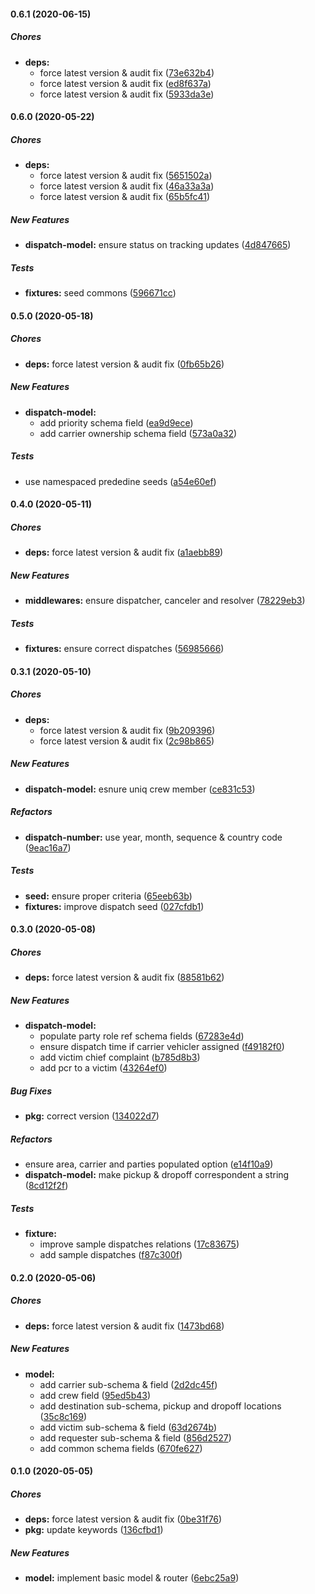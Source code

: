 #### 0.6.1 (2020-06-15)

##### Chores

* **deps:**
  *  force latest version & audit fix ([73e632b4](https://github.com/codetanzania/ewea-dispatch/commit/73e632b405a84cf8231d2b951a01b318a7e8baf8))
  *  force latest version & audit fix ([ed8f637a](https://github.com/codetanzania/ewea-dispatch/commit/ed8f637afd9edbb675aeb28016c4bb33662451ed))
  *  force latest version & audit fix ([5933da3e](https://github.com/codetanzania/ewea-dispatch/commit/5933da3ebcdac5b685c6071baaee3df3be3b5cd6))

#### 0.6.0 (2020-05-22)

##### Chores

* **deps:**
  *  force latest version & audit fix ([5651502a](https://github.com/codetanzania/ewea-dispatch/commit/5651502aa20b7be9492624beafc00722debc736b))
  *  force latest version & audit fix ([46a33a3a](https://github.com/codetanzania/ewea-dispatch/commit/46a33a3a7033b2963ab0ffaacc45c7a7fb3b76e4))
  *  force latest version & audit fix ([65b5fc41](https://github.com/codetanzania/ewea-dispatch/commit/65b5fc41eb4325d12efaac9e6956b7422248ed96))

##### New Features

* **dispatch-model:**  ensure status on tracking updates ([4d847665](https://github.com/codetanzania/ewea-dispatch/commit/4d847665a475424428a13f9114957c86d442a727))

##### Tests

* **fixtures:**  seed commons ([596671cc](https://github.com/codetanzania/ewea-dispatch/commit/596671cc5a5e9fb761e6cd5929086251090c2e00))

#### 0.5.0 (2020-05-18)

##### Chores

* **deps:**  force latest version & audit fix ([0fb65b26](https://github.com/codetanzania/ewea-dispatch/commit/0fb65b26725471cf0cc8f4abc43ab26c9b564bb1))

##### New Features

* **dispatch-model:**
  *  add priority schema field ([ea9d9ece](https://github.com/codetanzania/ewea-dispatch/commit/ea9d9eceaa71b75fd80f0567ad7a01135b09ad44))
  *  add carrier ownership schema field ([573a0a32](https://github.com/codetanzania/ewea-dispatch/commit/573a0a326b1e9e82a373f4c00d4224a81b94b6dd))

##### Tests

*  use namespaced prededine seeds ([a54e60ef](https://github.com/codetanzania/ewea-dispatch/commit/a54e60ef761026dd544f00e82d8c327af31723be))

#### 0.4.0 (2020-05-11)

##### Chores

* **deps:**  force latest version & audit fix ([a1aebb89](https://github.com/codetanzania/ewea-dispatch/commit/a1aebb8907393564cec43e6c150ec06e865beaca))

##### New Features

* **middlewares:**  ensure dispatcher, canceler and resolver ([78229eb3](https://github.com/codetanzania/ewea-dispatch/commit/78229eb32eaa8e3a75d04a16d2c760d3408880f8))

##### Tests

* **fixtures:**  ensure correct dispatches ([56985666](https://github.com/codetanzania/ewea-dispatch/commit/569856668da535f5d21a3775edde99f2c30da5f9))

#### 0.3.1 (2020-05-10)

##### Chores

* **deps:**
  *  force latest version & audit fix ([9b209396](https://github.com/codetanzania/ewea-dispatch/commit/9b2093961f5d5c0b092291a151ee5692efa981a2))
  *  force latest version & audit fix ([2c98b865](https://github.com/codetanzania/ewea-dispatch/commit/2c98b8656014d1825498c04a38924fdf8f060c09))

##### New Features

* **dispatch-model:**  esnure uniq crew member ([ce831c53](https://github.com/codetanzania/ewea-dispatch/commit/ce831c53b292a3258f6f0ea7dcd98b0dd0166116))

##### Refactors

* **dispatch-number:**  use year, month, sequence & country code ([9eac16a7](https://github.com/codetanzania/ewea-dispatch/commit/9eac16a7418c31af896e61f6265a4ed3c298027a))

##### Tests

* **seed:**  ensure proper criteria ([65eeb63b](https://github.com/codetanzania/ewea-dispatch/commit/65eeb63b53e75e1ea7316680a560f92361240db3))
* **fixtures:**  improve dispatch seed ([027cfdb1](https://github.com/codetanzania/ewea-dispatch/commit/027cfdb195e4bc6731417d2342f3f62b448361d9))

#### 0.3.0 (2020-05-08)

##### Chores

* **deps:**  force latest version & audit fix ([88581b62](https://github.com/codetanzania/ewea-dispatch/commit/88581b6255e2a8f243dc8bf1137fbaf1d8f87f49))

##### New Features

* **dispatch-model:**
  *  populate party role ref schema fields ([67283e4d](https://github.com/codetanzania/ewea-dispatch/commit/67283e4d8edc96efa11ab24627ca79a37e3b93a4))
  *  ensure dispatch time if carrier vehicler assigned ([f49182f0](https://github.com/codetanzania/ewea-dispatch/commit/f49182f0be67396993cd3114c26f0b969b67d690))
  *  add victim chief complaint ([b785d8b3](https://github.com/codetanzania/ewea-dispatch/commit/b785d8b3f57223e26fb0de448828abed0b1dc1a0))
  *  add pcr to a victim ([43264ef0](https://github.com/codetanzania/ewea-dispatch/commit/43264ef0da04683f84a63d6bcb22427b8a97621f))

##### Bug Fixes

* **pkg:**  correct version ([134022d7](https://github.com/codetanzania/ewea-dispatch/commit/134022d70faadda3088092575e22691378648640))

##### Refactors

*  ensure area, carrier and parties populated option ([e14f10a9](https://github.com/codetanzania/ewea-dispatch/commit/e14f10a9e96a6614da214ad5bdbcb8391d26ee29))
* **dispatch-model:**  make pickup & dropoff correspondent a string ([8cd12f2f](https://github.com/codetanzania/ewea-dispatch/commit/8cd12f2f0d21e95b2d427f67d8e80ac20de2da67))

##### Tests

* **fixture:**
  *  improve sample dispatches relations ([17c83675](https://github.com/codetanzania/ewea-dispatch/commit/17c836757995d1f1291a9ca2fb30b73c6ffafd19))
  *  add sample dispatches ([f87c300f](https://github.com/codetanzania/ewea-dispatch/commit/f87c300f8833f90e6a5eac00fd16686d9cd1dba5))

#### 0.2.0 (2020-05-06)

##### Chores

* **deps:**  force latest version & audit fix ([1473bd68](https://github.com/codetanzania/ewea-dispatch/commit/1473bd68ebc687e408f3a690a1eaa053faf198d6))

##### New Features

* **model:**
  *  add carrier sub-schema & field ([2d2dc45f](https://github.com/codetanzania/ewea-dispatch/commit/2d2dc45f0e1cee3c1ec330eb7f5cad74bb5ceb6a))
  *  add crew field ([95ed5b43](https://github.com/codetanzania/ewea-dispatch/commit/95ed5b43df9248fad5f5f105fd1b620fda14e5f6))
  *  add destination sub-schema, pickup and dropoff locations ([35c8c169](https://github.com/codetanzania/ewea-dispatch/commit/35c8c16960dc3bce4558754d72267d178d4255b0))
  *  add victim sub-schema & field ([63d2674b](https://github.com/codetanzania/ewea-dispatch/commit/63d2674b0b10a2a4fb6f9fdf8202154555bca594))
  *  add requester sub-schema & field ([856d2527](https://github.com/codetanzania/ewea-dispatch/commit/856d25270cfe9ccec8ffde5bea9758f3a63e0f09))
  *  add common schema fields ([670fe627](https://github.com/codetanzania/ewea-dispatch/commit/670fe627405ce2105398f494f6397da04a2e7a12))

#### 0.1.0 (2020-05-05)

##### Chores

* **deps:**  force latest version & audit fix ([0be31f76](https://github.com/codetanzania/ewea-dispatch/commit/0be31f76f4d15a28a3101e98b2184e98ae43b9bc))
* **pkg:**  update keywords ([136cfbd1](https://github.com/codetanzania/ewea-dispatch/commit/136cfbd1c82b5bb013b6947a3c1b5ccb5c0ab260))

##### New Features

* **model:**  implement basic model & router ([6ebc25a9](https://github.com/codetanzania/ewea-dispatch/commit/6ebc25a9fd56d7afe2098b233cd9645a2b51388e))

